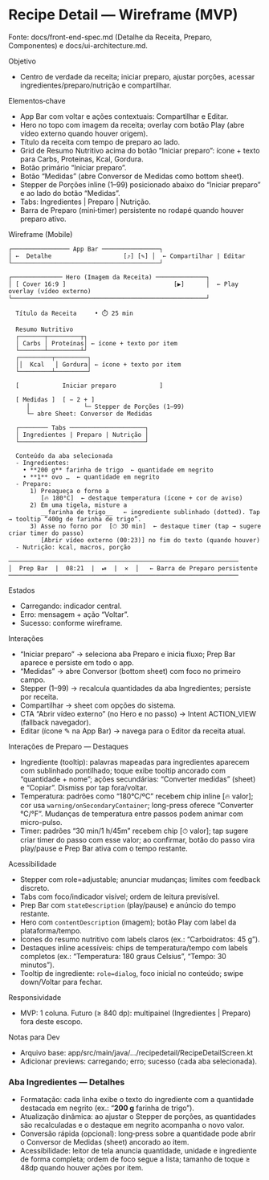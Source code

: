 # Recipe Detail — Wireframe (MVP)

Fonte: docs/front-end-spec.md (Detalhe da Receita, Preparo, Componentes) e docs/ui-architecture.md.

Objetivo
- Centro de verdade da receita; iniciar preparo, ajustar porções, acessar ingredientes/preparo/nutrição e compartilhar.

Elementos‑chave
- App Bar com voltar e ações contextuais: Compartilhar e Editar.
- Hero no topo com imagem da receita; overlay com botão Play (abre vídeo externo quando houver origem).
- Título da receita com tempo de preparo ao lado.
- Grid de Resumo Nutritivo acima do botão “Iniciar preparo”: ícone + texto para Carbs, Proteínas, Kcal, Gordura.
- Botão primário “Iniciar preparo”.
- Botão “Medidas” (abre Conversor de Medidas como bottom sheet).
- Stepper de Porções inline (1–99) posicionado abaixo do “Iniciar preparo” e ao lado do botão “Medidas”.
- Tabs: Ingredientes | Preparo | Nutrição.
- Barra de Preparo (mini‑timer) persistente no rodapé quando houver preparo ativo.

Wireframe (Mobile)

```
┌──────────────── App Bar ────────────────┐
│ ←  Detalhe                    [⤴] [✎] │  ← Compartilhar | Editar
└─────────────────────────────────────────┘

┌────────────── Hero (Imagem da Receita) ──────────────┐
│ [ Cover 16:9 ]                              [▶]      │  ← Play overlay (vídeo externo)
└──────────────────────────────────────────────────────┘

  Título da Receita     • ⏱️ 25 min

  Resumo Nutritivo
  ┌───────┬─────────┬┐
  │ Carbs │ Proteínas│ ← ícone + texto por item
  └───────┴─────────┴┘
  ┌─────────┬─────────┐
  ││  Kcal   │ Gordura│ ← ícone + texto por item
  └─────────┴─────────┘
  
  [            Iniciar preparo            ]
  
  [ Medidas ]  [ − 2 + ]
     │               └─ Stepper de Porções (1–99)
     └─ abre Sheet: Conversor de Medidas

  ┌──────── Tabs ─────────────────────┐
  │ Ingredientes | Preparo | Nutrição │
  └───────────────────────────────────┘

  Conteúdo da aba selecionada
  - Ingredientes: 
    • **200 g** farinha de trigo  ← quantidade em negrito
    • **1** ovo …  ← quantidade em negrito
  - Preparo:
      1) Preaqueça o forno a  
         [🔥 180°C]  ← destaque temperatura (ícone + cor de aviso)
      2) Em uma tigela, misture a 
         __farinha de trigo__   ← ingrediente sublinhado (dotted). Tap → tooltip “400g de farinha de trigo”.
      3) Asse no forno por  [⏱ 30 min]  ← destaque timer (tap → sugere criar timer do passo)
         [Abrir vídeo externo (00:23)] no fim do texto (quando houver)
  - Nutrição: kcal, macros, porção

────────────────────────────────────────────────────────────────
│  Prep Bar  |  08:21  |  ⏯  |  ✕  │   ← Barra de Preparo persistente
────────────────────────────────────────────────────────────────
```

Estados
- Carregando: indicador central.
- Erro: mensagem + ação “Voltar”.
- Sucesso: conforme wireframe.

Interações
- “Iniciar preparo” → seleciona aba Preparo e inicia fluxo; Prep Bar aparece e persiste em todo o app.
- “Medidas” → abre Conversor (bottom sheet) com foco no primeiro campo.
- Stepper (1–99) → recalcula quantidades da aba Ingredientes; persiste por receita.
- Compartilhar → sheet com opções do sistema.
- CTA “Abrir vídeo externo” (no Hero e no passo) → Intent ACTION_VIEW (fallback navegador).
- Editar (ícone ✎ na App Bar) → navega para o Editor da receita atual.

 Interações de Preparo — Destaques
 - Ingrediente (tooltip): palavras mapeadas para ingredientes aparecem com sublinhado pontilhado; toque exibe tooltip ancorado com “quantidade + nome”; ações secundárias: “Converter medidas” (sheet) e “Copiar”. Dismiss por tap fora/voltar.
 - Temperatura: padrões como “180°C/ºC” recebem chip inline [🔥 valor]; cor usa `warning/onSecondaryContainer`; long-press oferece “Converter °C/°F”. Mudanças de temperatura entre passos podem animar com micro-pulso.
 - Timer: padrões “30 min/1 h/45m” recebem chip [⏱ valor]; tap sugere criar timer do passo com esse valor; ao confirmar, botão do passo vira play/pause e Prep Bar ativa com o tempo restante.

Acessibilidade
- Stepper com role=adjustable; anunciar mudanças; limites com feedback discreto.
- Tabs com foco/indicador visível; ordem de leitura previsível.
- Prep Bar com `stateDescription` (play/pause) e anúncio do tempo restante.
- Hero com `contentDescription` (imagem); botão Play com label da plataforma/tempo.
- Ícones do resumo nutritivo com labels claros (ex.: “Carboidratos: 45 g”).
- Destaques inline acessíveis: chips de temperatura/tempo com labels completos (ex.: “Temperatura: 180 graus Celsius”, “Tempo: 30 minutos”).
- Tooltip de ingrediente: `role=dialog`, foco inicial no conteúdo; swipe down/Voltar para fechar.

Responsividade
- MVP: 1 coluna. Futuro (≥ 840 dp): multipainel (Ingredientes | Preparo) fora deste escopo.

Notas para Dev
- Arquivo base: app/src/main/java/.../recipedetail/RecipeDetailScreen.kt
- Adicionar previews: carregando; erro; sucesso (cada aba selecionada).

### Aba Ingredientes — Detalhes

- Formatação: cada linha exibe o texto do ingrediente com a quantidade destacada em negrito (ex.: “**200 g** farinha de trigo”).
- Atualização dinâmica: ao ajustar o Stepper de porções, as quantidades são recalculadas e o destaque em negrito acompanha o novo valor.
- Conversão rápida (opcional): long‑press sobre a quantidade pode abrir o Conversor de Medidas (sheet) ancorado ao item.
- Acessibilidade: leitor de tela anuncia quantidade, unidade e ingrediente de forma completa; ordem de foco segue a lista; tamanho de toque ≥ 48dp quando houver ações por item.
